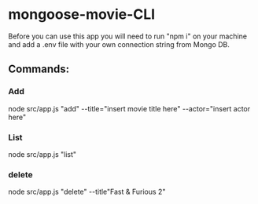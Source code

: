 ﻿# mongoose-movie-CLI

Before you can use this app you will need to run "npm i"  on your machine and add a .env file with your own connection string from Mongo DB.
## Commands:

### Add
node src/app.js "add" --title="insert movie title here" --actor="insert actor here"

### List
node src/app.js "list"

### delete
node src/app.js "delete" --title"Fast & Furious 2"
